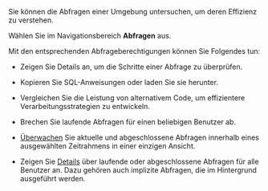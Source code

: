 Sie können die Abfragen einer Umgebung untersuchen, um deren Effizienz zu verstehen.

Wählen Sie im Navigationsbereich **Abfragen** aus.

Mit den entsprechenden Abfrageberechtigungen können Sie Folgendes tun:

-   Zeigen Sie Details an, um die Schritte einer Abfrage zu überprüfen.

-   Kopieren Sie SQL-Anweisungen oder laden Sie sie herunter.

-   Vergleichen Sie die Leistung von alternativem Code, um effizientere Verarbeitungsstrategien zu entwickeln.

-   Brechen Sie laufende Abfragen für einen beliebigen Benutzer ab.

-   [Überwachen](poc1712163264099.md) Sie aktuelle und abgeschlossene Abfragen innerhalb eines ausgewählten Zeitrahmens in einer einzigen Ansicht.

-   Zeigen Sie [Details](zvd1688067459510.md) über laufende oder abgeschlossene Abfragen für alle Benutzer an. Dazu gehören auch implizite Abfragen, die im Hintergrund ausgeführt werden.
